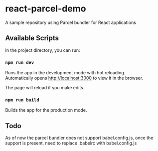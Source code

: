 # react-parcel-demo

A sample repository using Parcel bundler for React applications

## Available Scripts

In the project directory, you can run:

### `npm run dev`

Runs the app in the development mode with hot reloading.<br>
Automatically opens [http://localhost:3000](http://localhost:3000) to view it in the browser.

The page will reload if you make edits.<br>

### `npm run build`

Builds the app for the production mode.<br>

## Todo

As of now the parcel bundler does not support babel.config.js, once the support is present, need to replace .babelrc with babel.config.js
